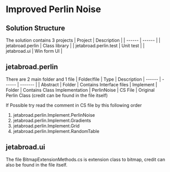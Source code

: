 # Improved Perlin Noise


## Solution Structure
The solution contains 3 projects
| Project | Description |
| ------ | ------ |
| jetabroad.perlin | Class library |
| jetabroad.perlin.test | Unit test |
| jetabroad.ui | Win form UI |


## jetabroad.perlin
There are 2 main folder and 1 file
| Folder/file | Type | Description
| ------ | ------ | ------- |
| Abstract | Folder | Contains Interface files
| Implement | Folder | Contains Class Implementation 
| PerlinNoise | CS File | Original Perlin Class (credit can be found in the file itself)

If Possible try read the comment in CS file by this following order
1. jetabroad.perlin.Implement.PerlinNoise
2. jetabroad.perlin.Implement.Gradients
3. jetabroad.perlin.Implement.Grid
4. jetabroad.perlin.Implement.RandomTable


## jetabroad.ui
The file BitmapExtensionMethods.cs is extension class to bitmap, credit can also be found in the file itself.
